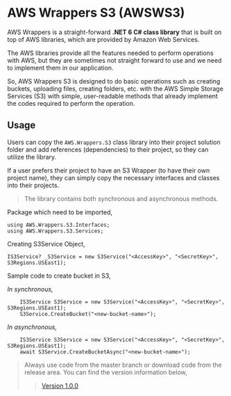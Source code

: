 ﻿
# AWS Wrappers S3 (AWSWS3)


AWS Wrappers is a straight-forward **.NET 6 C# class library** that is built on top of AWS libraries, which are provided by Amazon Web Services.

The AWS libraries provide all the features needed to perform operations with AWS, but they are sometimes not straight forward to use and we need to implement them in our application.

So, AWS Wrappers S3 is designed to do basic operations such as creating buckets, uploading files, creating folders, etc. with the AWS Simple Storage Services (S3) with simple, user-readable methods that already implement the codes required to perform the operation.

## Usage

Users can copy the `AWS.Wrappers.S3` class library into their project solution folder and add references (dependencies) to their project, so they can utilize the library.

If a user prefers their project to have an S3 Wrapper (to have their own project name), they can simply copy the necessary interfaces and classes into their projects.

> The library contains both synchronous and asynchronous methods.

Package which need to be imported,
```
using AWS.Wrappers.S3.Interfaces;
using AWS.Wrappers.S3.Services;
```

Creating S3Service Object,

```
IS3Service? _S3Service = new S3Service("<AccessKey>", "<SecretKey>", S3Regions.USEast1);
```

Sample code to create bucket in S3,

_In synchronous,_
```
    IS3Service S3Service = new S3Service("<AccessKey>", "<SecretKey>", S3Regions.USEast1);
    S3Service.CreateBucket("<new-bucket-name>");
```

_In asynchronous,_
```
    IS3Service S3Service = new S3Service("<AccessKey>", "<SecretKey>", S3Regions.USEast1);
    await S3Service.CreateBucketAsync("<new-bucket-name>");
```

> Always use code from the master branch or download code from the release area.
You can find the version information below,
>>[Version 1.0.0](AWS.Wrappers.S3\Versions\V1_0_0.md)